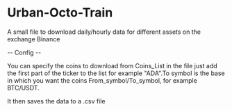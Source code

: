 # Urban-Octo-Train
A small file to download daily/hourly data for different assets on the exchange Binance


-- Config --

You can specify the coins to download from Coins_List in the file just add the first part of the ticker to the list for example "ADA".To symbol is the base in which you want the coins  From_symbol/To_symbol, for example BTC/USDT.

It then saves the data to a .csv file
